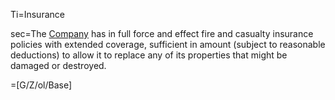 Ti=Insurance

sec=The <a href='#Def.Company.sec' class='definedterm'>Company</a> has in full force and effect fire and casualty insurance policies with extended coverage, sufficient in amount (subject to reasonable deductions) to allow it to replace any of its properties that might be damaged or destroyed.

=[G/Z/ol/Base]
